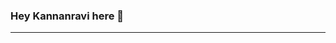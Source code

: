 ### Hey Kannanravi here 👋

---


<p align="center"
  <img src="https://raw.githubusercontent.com/Kannxnravi/Kannxnravi/main/Kannanravi%20Banner.gif" width="100%" title="Intro Card" alt="Intro Card">
</p>

